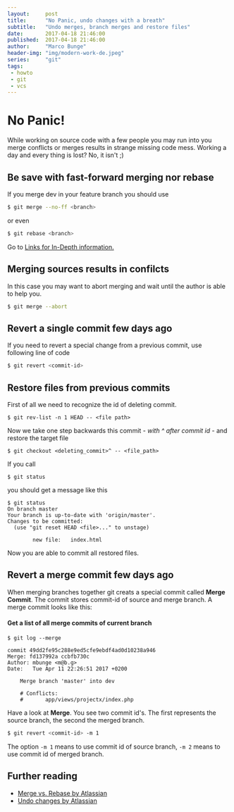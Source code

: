 ```yaml
---
layout:     post
title:      "No Panic, undo changes with a breath"
subtitle:   "Undo merges, branch merges and restore files"
date:       2017-04-18 21:46:00
published:  2017-04-18 21:46:00
author:     "Marco Bunge"
header-img: "img/modern-work-de.jpeg"
series:     "git"
tags:
 - howto
 - git
 - vcs
---
```


# No Panic!

While working on source code with a few people you may run into you merge conflicts or merges results in strange missing code mess. 
Working a day and every thing is lost? No, it isn't ;)

## Be save with fast-forward merging nor rebase 

If you merge dev in your feature branch you should use 

```bash
$ git merge --no-ff <branch>
``` 

or even 

```bash
$ git rebase <branch>
``` 

Go to <a href="#links">Links for In-Depth information.</a> 

## Merging sources results in confilcts

In this case you may want to abort merging and wait until the author is able to help you.

```bash
$ git merge --abort
```

## Revert a single commit few days ago

If you need to revert a special change from a previous commit, use following line of code

```bash
$ git revert <commit-id>
```

## Restore files from previous commits

First of all we need to recognize the id of deleting commit.

```
$ git rev-list -n 1 HEAD -- <file path>
```

Now we take one step backwards this commit _- with ^ after commit id -_ and restore the target file

```
$ git checkout <deleting_commit>^ -- <file_path>
```

If you call 

```
$ git status
``` 

you should get a message like this

```
$ git status
On branch master
Your branch is up-to-date with 'origin/master'.
Changes to be committed:
  (use "git reset HEAD <file>..." to unstage)

        new file:   index.html
```

Now you are able to commit all restored files.

## Revert a merge commit few days ago

When merging branches together git creats a special commit called __Merge Commit__. The commit stores commit-id of 
source and merge branch. A merge commit looks like this:

<div class="callout callout-success">
  <h4>Get a list of all merge commits of current branch</h4>
  <p><pre><code class="language-text" data-lang="text">$ git log --merge</code></pre></p>
</div>

```
commit 49dd2fe95c288e9ed5cfe9ebdf4ad0d10238a946
Merge: fd137992a ccbfb730c
Author: mbunge <m@b.g>
Date:   Tue Apr 11 22:26:51 2017 +0200

    Merge branch 'master' into dev

    # Conflicts:
    #       app/views/projectx/index.php
```

Have a look at __Merge__. You see two commit id's. The first represents the source branch, the second the merged branch.

```bash
$ git revert <commit-id> -m 1
```

The option `-m 1` means to use commit id of source branch, `-m 2` means to use commit id of merged branch.

## Further reading
<span name="links"></span>

- <a href="https://www.atlassian.com/git/tutorials/merging-vs-rebasing" target="_blank">Merge vs. Rebase by Atlassian</a>
- <a href="https://www.atlassian.com/git/tutorials/undoing-changes" target="_blank">Undo changes by Atlassian</a>
